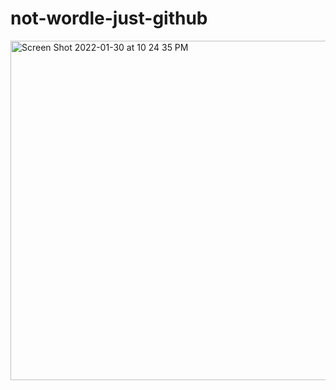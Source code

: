 # not-wordle-just-github

<img width="543" alt="Screen Shot 2022-01-30 at 10 24 35 PM" src="https://user-images.githubusercontent.com/4173104/151739052-970e5118-6284-467b-a1a3-b6be5a004fd8.png">
